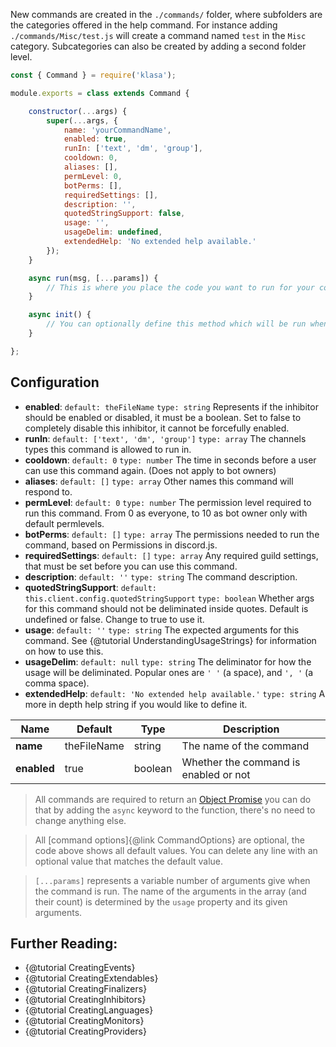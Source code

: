 New commands are created in the `./commands/` folder, where subfolders are the categories offered in the help command. For instance adding `./commands/Misc/test.js` will create a command named `test` in the `Misc` category. Subcategories can also be created by adding a second folder level.

```javascript
const { Command } = require('klasa');

module.exports = class extends Command {

	constructor(...args) {
		super(...args, {
			name: 'yourCommandName',
            enabled: true,
            runIn: ['text', 'dm', 'group'],
            cooldown: 0,
            aliases: [],
            permLevel: 0,
            botPerms: [],
            requiredSettings: [],
            description: '',
            quotedStringSupport: false,
            usage: '',
            usageDelim: undefined,
            extendedHelp: 'No extended help available.'
		});
	}

	async run(msg, [...params]) {
		// This is where you place the code you want to run for your command
	}

	async init() {
		// You can optionally define this method which will be run when the bot starts (after login, so discord data is available via this.client)
	}

};
```

## Configuration
- **enabled**: `default: theFileName` `type: string` Represents if the inhibitor should be enabled or disabled, it must be
a boolean. Set to false to completely disable this inhibitor, it cannot be forcefully enabled.
- **runIn**: `default: ['text', 'dm', 'group']` `type: array` The channels types this command is allowed to run in.
- **cooldown**: `default: 0` `type: number` The time in seconds before a user can use this command again. (Does not apply to bot owners)
- **aliases**: `default: []` `type: array` Other names this command will respond to.
- **permLevel**: `default: 0` `type: number` The permission level required to run this command. From 0 as everyone, to 10 as bot owner only with default permlevels.
- **botPerms**: `default: []` `type: array` The permissions needed to run the command, based on Permissions in discord.js.
- **requiredSettings**: `default: []` `type: array` Any required guild settings, that must be set before you can use this command.
- **description**: `default: ''` `type: string` The command description.
- **quotedStringSupport**: `default: this.client.config.quotedStringSupport` `type: boolean` Whether args for this command should not be deliminated inside quotes. Default is undefined or false. Change to true to use it.
- **usage**: `default: ''` `type: string` The expected arguments for this command. See {@tutorial UnderstandingUsageStrings} for information on how to use this.
- **usageDelim**: `default: null` `type: string` The deliminator for how the usage will be deliminated. Popular ones are `' '` (a space), and `', '` (a comma space).
- **extendedHelp**: `default: 'No extended help available.'` `type: string` A more in depth help string if you would like to define it.

| Name | Default | Type | Description |
| --- | --- | --- | --- |
| **name** | theFileName | string | The name of the command |
| **enabled** | true | boolean | Whether the command is enabled or not |


> All commands are required to return an [Object Promise](https://developer.mozilla.org/en/docs/Web/JavaScript/Reference/Global_Objects/Promise) you can do that by adding the `async` keyword to the function, there's no need to change anything else.

> All [command options]{@link CommandOptions} are optional, the code above shows all default values. You can delete any line with an optional value that matches the default value.

>`[...params]` represents a variable number of arguments give when the command is run. The name of the arguments in the array (and their count) is determined by the `usage` property and its given arguments.


## Further Reading:
- {@tutorial CreatingEvents}
- {@tutorial CreatingExtendables}
- {@tutorial CreatingFinalizers}
- {@tutorial CreatingInhibitors}
- {@tutorial CreatingLanguages}
- {@tutorial CreatingMonitors}
- {@tutorial CreatingProviders}
